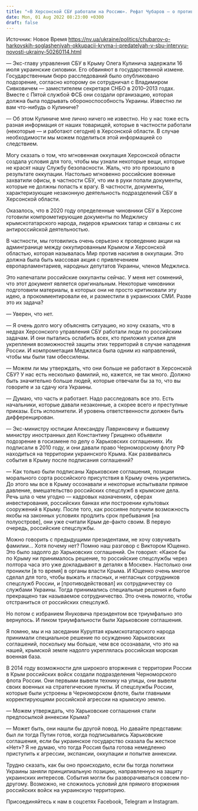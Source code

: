 ```yaml
---
title: "«В Херсонской СБУ работали на Россию». Рефат Чубаров — о противодействии спецслужбам РФ и связи Харьковских соглашений с оккупацией Крыма"
date: Mon, 01 Aug 2022 08:23:00 +0300
draft: false
---
```

Источник: Новое Время https://nv.ua/ukraine/politics/chubarov-o-harkovskih-soglasheniyah-okkupacii-kryma-i-predatelyah-v-sbu-intervyu-novosti-ukrainy-50260114.html


— Экс-главу управления СБУ в Крыму Олега Кулинича задержали 16 июля украинские силовики. Его обвиняют в государственной измене. Государственным бюро расследований было опубликовано подозрение, согласно которому он сотрудничал с Владимиром Сивковичем — заместителем секретаря СНБО в 2010–2013 годах. Вместе с Пятой службой ФСБ они создали организацию, которая должна была подрывать обороноспособность Украины. Известно ли вам что-нибудь о Кулиниче?

— Об этом Кулиниче мне лично ничего не известно. Но у нас тоже есть разная информация от наших товарищей, которые в частности работали (некоторые — и работают сегодня) в Херсонской области. В случае необходимости мы можем поделиться этой информацией со следствием.

Могу сказать о том, что мгновенная оккупация Херсонской области создала условия для того, чтобы мы узнали некоторые вещи, которые не красят нашу Службу безопасности. Жаль, что это произошло в результате оккупации. Настолько мгновенно российские военные захватили офисы, в частности СБУ, что им в руки попали документы, которые не должны попасть к врагу. В частности, документы, характеризующие незаконную деятельность подразделений СБУ в Херсонской области.

Оказалось, что в 2020 году определенные чиновники СБУ в Херсоне готовили компрометирующие документы по Меджлису крымскотатарского народа, лидеров крымских татар и связаны с их антироссийской деятельностью.

В частности, мы готовились очень серьезно к проведению акции на админгранице между оккупированным Крымом и Херсонской областью, которая называлась Мир против насилия в оккупации. Это должна была быть массовая акция с привлечением европарламентариев, народных депутатов Украины, членов Меджлиса.

Это напечатали российские оккупанты сейчас. У меня нет сомнений, что этот документ является оригинальным. Некоторые чиновники подготовили материалы, в которых они не просто критиковали эту идею, а прокомментировали ее, и разместили в украинских СМИ. Разве это их задача?

— Уверен, что нет.

— Я очень долго могу объяснять ситуацию, но хочу сказать, что в недрах Херсонского управления СБУ работали люди по российским задачам. И они пытались ослабить всех, кто приложил усилия для укрепления возможностей защиты этих территорий в случае нападения России. И компрометация Меджлиса была одним из направлений, чтобы мы были там обессилены.

— Можем ли мы утверждать, что они больше не работают в Херсонской СБУ? У нас есть несколько фамилий, но, кажется, не так много. Должно быть значительно больше людей, которые отвечали бы за то, что вы говорите и за сдачу юга Украины.

— Думаю, что часть и работает. Надо расследовать все это. Есть начальники, которые давали незаконные, а скорее всего и преступные приказы. Есть исполнители. И уровень ответственности должен быть дифференцирован.

— Экс-министру юстиции Александру Лавриновичу и бывшему министру иностранных дел Константину Грищенко объявили подозрение в госизмене по делу о Харьковских соглашениях. Их подписали в 2010 году, и они давали право Черноморскому флоту РФ находиться на территории украинского Крыма. Как развивались события в Крыму после подписания соглашений?

— Как только были подписаны Харьковские соглашения, позиции морального сорта российского присутствия в Крыму очень укрепились. До этого мы все в Крыму осознавали и некоторые испытывали прямое давление, вмешательство российских спецслужб в крымские дела. Речь шла о чем угодно — кадровых назначениях, сферах инвестирования, российских банках или построении культовых сооружений в Крыму. После того, как россияне получили возможность якобы на законных условиях продлить срок пребывания [на полуострове], они уже считали Крым де-факто своим. В первую очередь, российские спецслужбы.

Можно говорить с предыдущими президентами, не хочу озвучивать фамилии… Хотя почему нет? Помню наш разговор с Виктором Ющенко. Это было задолго до Харьковских соглашений. Он говорил: «Какое бы по Крыму ни принималось решение, то российские спецслужбы через полтора часа это уже докладывают в деталях в Москве». Настолько они проникли [в то время] в органы власти Крыма. И Ющенко очень многое сделал для того, чтобы выжать и гласных, и негласных сотрудников спецслужб России, и [противодействовал] их сотрудничеству со службами Украины. Тогда принимались специальные решения и было прекращено так называемое сотрудничество. Это очень помогло, чтобы отстраниться от российских спецслужб.

Но потом с избранием Януковича президентом все триумфально это вернулось. И пиком триумфальности были Харьковские соглашения.

Я помню, мы и на заседании Курултая крымскотатарского народа принимали специальное решение по осуждению Харьковских соглашений, поскольку мы больше, чем все осознавали, что это на нашей, крымской земле надолго укреплялась российская морская военная база.

В 2014 году возможности для широкого вторжения с территории России в Крым российских войск создали подразделения Черноморского флота России. Они первыми вывели технику на улицы, они вывели своих военных на стратегические пункты. И спецслужбы России, которые были устроены в Черноморском флоте, были главными корректирующими российской агрессии на крымскую землю.

— Можем утверждать, что Харьковские соглашения стали предпосылкой аннексии Крыма?

— Может быть, они нашли бы другой повод. Но давайте представим: был ли тогда Путин готов, когда подписывались Харьковские соглашения, если бы украинское государство сказала бы жесткое «Нет»? Я не думаю, что тогда Россия была готова немедленно приступить к агрессии, экспансии, оккупации и попытке аннексии.

Трудно сказать, как бы оно происходило, если бы тогда политики Украины заняли принципиальную позицию, направленную на защиту украинских интересов. События могли бы разворачиваться совсем по-другому. Возможно, не сложилось условий для прямого вторжения российских войск на украинскую территорию.

Присоединяйтесь к нам в соцсетях Facebook, Telegram и Instagram.
